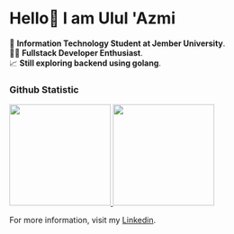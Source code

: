 # Hello👋 I am Ulul 'Azmi

🏫 **Information Technology Student at Jember University**.<br>
🧑‍💻 **Fullstack Developer Enthusiast**.<br>
📈 **Still exploring backend using golang**.<br>

### Github Statistic
<p align="left">
<a href="https://github.com/dimasmds">
  <img height="180em" src="https://github-readme-stats-eight-theta.vercel.app/api?username=Azmi010&show_icons=true&theme=algolia&include_all_commits=true&count_private=true"/>
  <img height="180em" src="https://github-readme-stats-eight-theta.vercel.app/api/top-langs/?username=Azmi010&layout=compact&langs_count=8&theme=algolia"/>
</a>
</p>

For more information, visit my [Linkedin](https://www.linkedin.com/in/ulul-azmi-840768256/).
